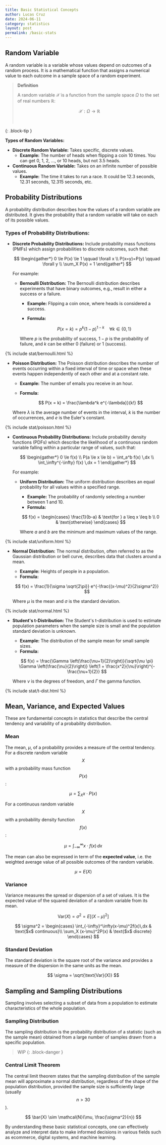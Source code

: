 ```yaml
---
title: Basic Statistical Concepts
author: Lucas Cruz
date: 2024-06-11
category: statistics
layout: post
permalink: /basic-stats
---
```


## Random Variable
A random variable is a variable whose values depend on outcomes of a random process. It is a mathematical function that assigns a numerical value to each outcome in a sample space of a random experiment.

> **Definition**
>
> A random variable $\mathcal{X}$ is a function from the sample space $\Omega$ to the set of real numbers $\mathbb{R}$:
> 
> $$
>  \mathcal{X}: \Omega \rightarrow \mathbb{R}
> $$
> 
> <br>
{: .block-tip }

**Types of Random Variables:**
- **Discrete Random Variable:** Takes specific, discrete values.
  - **Example:** The number of heads when flipping a coin 10 times. You can get 0, 1, 2, ..., or 10 heads, but not 3.5 heads.
- **Continuous Random Variable:** Takes on an infinite number of possible values.
  - **Example:** The time it takes to run a race. It could be 12.3 seconds, 12.31 seconds, 12.315 seconds, etc.

## Probability Distributions
A probability distribution describes how the values of a random variable are distributed. It gives the probability that a random variable will take on each of its possible values.

### Types of Probability Distributions:
- **Discrete Probability Distributions:** Include probability mass functions (PMFs) which assign probabilities to discrete outcomes, such that:

    $$
    \begin{gather*}
        0 \le P(x) \le 1 \qquad \forall x \\
        P(x=y)=P(y) \qquad \forall y \\
        \sum_X P(x) = 1
    \end{gather*}
    $$

    For example:

  - **Bernoulli Distribution:** The Bernoulli distribution describes experiments that have binary outcomes, e.g., result in either a success or a failure.
    - **Example:** Flipping a coin once, where heads is considered a success.
    - **Formula:**
       
        $$
        P(x = k) = p^k (1-p)^{1-k} \quad \forall k \in \{0,1\}
        $$

    Where $p$ is the probability of success, $1-p$ is the probability of failure, and $k$ can be either 0 (failure) or 1 (success).

{% include stat/bernoulli.html %}

  - **Poisson Distribution:** The Poisson distribution describes the number of events occurring within a fixed interval of time or space when these events happen independently of each other and at a constant rate.
    - **Example:** The number of emails you receive in an hour.
    - **Formula:**
       
        $$
        P(x = k) = \frac{\lambda^k e^{-\lambda}}{k!}
        $$

    Where $\lambda$ is the average number of events in the interval, $k$ is the number of occurrences, and $e$ is the Euler's constant.


{% include stat/poisson.html %}

- **Continuous Probability Distributions:** Include probability density functions (PDFs) which describe the likelihood of a continuous random variable falling within a particular range of values, such that:

    $$
    \begin{gather*}
        0 \le f(x) \\
        P(a \le x \le b) = \int_a^b f(x) \,dx \\
        \int_\infty^{-\infty} f(x) \,dx = 1
    \end{gather*}
    $$

    For example:
  
  - **Uniform Distribution:** The uniform distribution describes an equal probability for all values within a specified range.
    - **Example:** The probability of randomly selecting a number between 1 and 10.
    - **Formula:**
    
    $$
    f(x) = 
    \begin{cases} 
    \frac{1}{b-a} & \text{for } a \leq x \leq b \\
    0 & \text{otherwise}
    \end{cases}
    $$

    Where $a$ and $b$ are the minimum and maximum values of the range.

{% include stat/uniform.html %}

  - **Normal Distribution:** The normal distribution, often referred to as the Gaussian distribution or bell curve, describes data that clusters around a mean.
    - **Example:** Heights of people in a population.
    - **Formula:**
    
    $$
    f(x) = \frac{1}{\sigma \sqrt{2\pi}} e^{-\frac{(x-\mu)^2}{2\sigma^2}}
    $$

    Where $\mu$ is the mean and $\sigma$ is the standard deviation.

{% include stat/normal.html %}

  - **Student's t-Distribution:** The Student's t-distribution is used to estimate population parameters when the sample size is small and the population standard deviation is unknown.
    - **Example:** The distribution of the sample mean for small sample sizes.
    - **Formula:**
    
    $$
    f(x) = \frac{\Gamma \left(\frac{\nu+1}{2}\right)}{\sqrt{\nu \pi} \Gamma \left(\frac{\nu}{2}\right)} \left(1 + \frac{x^2}{\nu}\right)^{-\frac{\nu+1}{2}}
    $$

    Where $\nu$ is the degrees of freedom, and $\Gamma$ the gamma function.


{% include stat/t-dist.html %}

## Mean, Variance, and Expected Values
These are fundamental concepts in statistics that describe the central tendency and variability of a probability distribution.

### Mean
The mean, $\mu$, of a probability provides a measure of the central tendency. For a discrete random variable $$X$$ with a probability mass function $$P(x)$$:

$$ \mu = \sum_X x \cdot P(x) $$

For a continuous random variable $$X$$ with a probability density function $$f(x)$$:

$$ \mu = \int_{-\infty}^{\infty} x \cdot f(x) \, dx $$

The mean can also be expressed in term of the **expected value**, i.e. the weighted average value of all possible outcomes of the random variable.

$$
    \mu = E(X)
$$

### Variance
Variance measures the spread or dispersion of a set of values. It is the expected value of the squared deviation of a random variable from its mean.

$$ \text{Var}(X) = \sigma^2 = E[(X - \mu)^2] $$

$$
\sigma^2 = 
\begin{cases}
    \int_{-\infty}^\infty(x-\mu)^2f(x)\,dx  & \text{$x$ continuous}\\
    \sum_X (x-\mu)^2P(x) & \text{$x$ discrete}
\end{cases}
$$

### Standard Deviation
The standard deviation is the square root of the variance and provides a measure of the dispersion in the same units as the mean.

$$ \sigma = \sqrt{\text{Var}(X)} $$

## Sampling and Sampling Distributions
Sampling involves selecting a subset of data from a population to estimate characteristics of the whole population.

### Sampling Distribution
The sampling distribution is the probability distribution of a statistic (such as the sample mean) obtained from a large number of samples drawn from a specific population.

> WIP
{: .block-danger }


### Central Limit Theorem
The central limit theorem states that the sampling distribution of the sample mean will approximate a normal distribution, regardless of the shape of the population distribution, provided the sample size is sufficiently large (usually $$ n > 30 $$).

$$ \bar{X} \sim \mathcal{N}(\mu, \frac{\sigma^2}{n}) $$

By understanding these basic statistical concepts, one can effectively analyze and interpret data to make informed decisions in various fields such as ecommerce, digital systems, and machine learning.